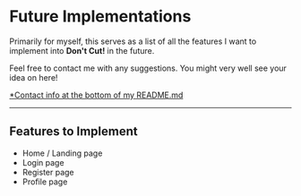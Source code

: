 # Future Implementations 

Primarily for myself, this serves as a list of all the features I want to implement into **Don't Cut!** in the future. 

Feel free to contact me with any suggestions. You might very well see your idea on here! 

[*Contact info at the bottom of my README.md](https://github.com/tysonjlee/dont-cut-app/blob/main/README.md)

--- 

## Features to Implement 
* Home / Landing page 
* Login page 
* Register page 
* Profile page 
